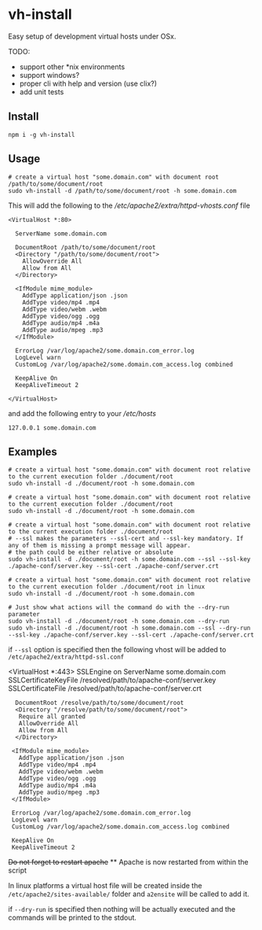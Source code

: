 vh-install
=============

Easy setup of development virtual hosts under OSx.

TODO:

- support other *nix environments
- support windows?
- proper cli with help and version (use clix?)
- add unit tests

## Install

    npm i -g vh-install

## Usage

    # create a virtual host "some.domain.com" with document root /path/to/some/document/root
    sudo vh-install -d /path/to/some/document/root -h some.domain.com

This will add the following to the */etc/apache2/extra/httpd-vhosts.conf* file

    <VirtualHost *:80>

      ServerName some.domain.com

      DocumentRoot /path/to/some/document/root
      <Directory "/path/to/some/document/root">
        AllowOverride All
        Allow from All
      </Directory>

      <IfModule mime_module>
        AddType application/json .json
        AddType video/mp4 .mp4
        AddType video/webm .webm
        AddType video/ogg .ogg
        AddType audio/mp4 .m4a
        AddType audio/mpeg .mp3
      </IfModule>

      ErrorLog /var/log/apache2/some.domain.com_error.log
      LogLevel warn
      CustomLog /var/log/apache2/some.domain.com_access.log combined

      KeepAlive On
      KeepAliveTimeout 2

    </VirtualHost>

and add the following entry to your */etc/hosts*

    127.0.0.1 some.domain.com

## Examples

    # create a virtual host "some.domain.com" with document root relative to the current execution folder ./document/root
    sudo vh-install -d ./document/root -h some.domain.com

    # create a virtual host "some.domain.com" with document root relative to the current execution folder ./document/root
    sudo vh-install -d ./document/root -h some.domain.com

    # create a virtual host "some.domain.com" with document root relative to the current execution folder ./document/root
    # --ssl makes the parameters --ssl-cert and --ssl-key mandatory. If any of them is missing a prompt message will appear.
    # the path could be either relative or absolute
    sudo vh-install -d ./document/root -h some.domain.com --ssl --ssl-key ./apache-conf/server.key --ssl-cert ./apache-conf/server.crt

    # create a virtual host "some.domain.com" with document root relative to the current execution folder ./document/root in linux
    sudo vh-install -d ./document/root -h some.domain.com

    # Just show what actions will the command do with the --dry-run parameter
    sudo vh-install -d ./document/root -h some.domain.com --dry-run
    sudo vh-install -d ./document/root -h some.domain.com --ssl --dry-run --ssl-key ./apache-conf/server.key --ssl-cert ./apache-conf/server.crt


if `--ssl` option is specified then the following vhost will be added to `/etc/apache2/extra/httpd-ssl.conf`

   <VirtualHost *:443>
     SSLEngine on
     ServerName some.domain.com
     SSLCertificateKeyFile /resolved/path/to/apache-conf/server.key
     SSLCertificateFile /resolved/path/to/apache-conf/server.crt

      DocumentRoot /resolve/path/to/some/document/root
      <Directory "/resolve/path/to/some/document/root">
       Require all granted
       AllowOverride All
       Allow from All
      </Directory>

     <IfModule mime_module>
       AddType application/json .json
       AddType video/mp4 .mp4
       AddType video/webm .webm
       AddType video/ogg .ogg
       AddType audio/mp4 .m4a
       AddType audio/mpeg .mp3
     </IfModule>

     ErrorLog /var/log/apache2/some.domain.com_error.log
     LogLevel warn
     CustomLog /var/log/apache2/some.domain.com_access.log combined

     KeepAlive On
     KeepAliveTimeout 2

   </VirtualHost>

~~Do not forget to restart apache~~ ** Apache is now restarted from within the script

In linux platforms a virtual host file will be created inside the `/etc/apache2/sites-available/` folder and `a2ensite` will be called to add it.

if `--dry-run` is specified then nothing will be actually executed and the commands will be printed to the stdout.
